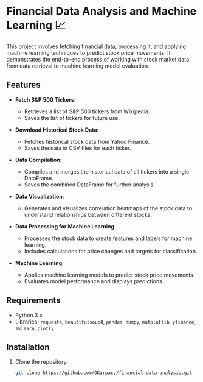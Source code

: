 # Financial Data Analysis and Machine Learning 📈

This project involves fetching financial data, processing it, and applying machine learning techniques to predict stock price movements. It demonstrates the end-to-end process of working with stock market data from data retrieval to machine learning model evaluation.

## Features

- **Fetch S&P 500 Tickers**: 
  - Retrieves a list of S&P 500 tickers from Wikipedia.
  - Saves the list of tickers for future use.
  
- **Download Historical Stock Data**:
  - Fetches historical stock data from Yahoo Finance.
  - Saves the data in CSV files for each ticker.

- **Data Compilation**:
  - Compiles and merges the historical data of all tickers into a single DataFrame.
  - Saves the combined DataFrame for further analysis.

- **Data Visualization**:
  - Generates and visualizes correlation heatmaps of the stock data to understand relationships between different stocks.

- **Data Processing for Machine Learning**:
  - Processes the stock data to create features and labels for machine learning.
  - Includes calculations for price changes and targets for classification.

- **Machine Learning**:
  - Applies machine learning models to predict stock price movements.
  - Evaluates model performance and displays predictions.

## Requirements

- Python 3.x
- Libraries: `requests`, `beautifulsoup4`, `pandas`, `numpy`, `matplotlib`, `yfinance`, `sklearn`, `plotly`

## Installation

1. Clone the repository:
   ```bash
   git clone https://github.com/OKarpacz/financial-data-analysis.git
